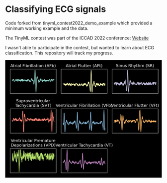 # Classifying ECG signals
Code forked from tinyml_contest2022_demo_example which provided a minimum working example and the data.

The TinyML contest was part of the ICCAD 2022 conference: [Website](https://tinymlcontest.github.io/TinyML-Design-Contest/)

I wasn't able to participate in the contest, but wanted to learn about ECG classification. This repository will track my progress.

![ECG Examples](ecg_class_examples.png)
